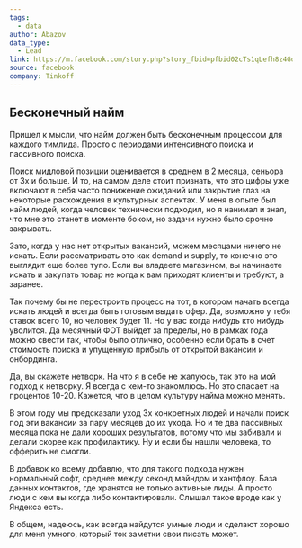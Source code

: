```yaml
---
tags:
  - data
author: Abazov
data_type:
  - Lead
link: https://m.facebook.com/story.php?story_fbid=pfbid02cTs1qLefh8z4GogV8rSH4PGZdG79hVZ3KZLeuvxDQH7SyERbtnMyU4AjiAfRwZtnl&id=100000825102629&mibextid=Nif5oz
source: facebook
company: Tinkoff
---
```

## Бесконечный найм

Пришел к мысли, что найм должен быть бесконечным процессом для каждого тимлида. Просто с периодами интенсивного поиска и пассивного поиска.  
  
Поиск мидловой позиции оценивается в среднем в 2 месяца, сеньора от 3х и больше. И то, на самом деле стоит признать, что это цифры уже включают в себя часто понижение ожиданий или закрытие глаз на некоторые расхождения в культурных аспектах. У меня в опыте был найм людей, когда человек технически подходил, но я нанимал и знал, что мне это станет в моменте боком, но задачи нужно было срочно закрывать.  
  
Зато, когда у нас нет открытых вакансий, можем месяцами ничего не искать. Если рассматривать это как demand и supply, то конечно это выглядит еще более тупо. Если вы владеете магазином, вы начинаете искать и закупать товар не когда к вам приходят клиенты и требуют, а заранее.  
  
Так почему бы не перестроить процесс на тот, в котором начать всегда искать людей и всегда быть готовым выдать офер. Да, возможно у тебя ставок всего 10, но человек будет 11. Но у вас когда нибудь кто нибудь уволится. Да месячный ФОТ выйдет за пределы, но в рамках года можно свести так, чтобы было отлично, особенно если брать в счет стоимость поиска и упущенную прибыль от открытой вакансии и онбординга.  
  
Да, вы скажете нетворк. На что я в себе не жалуюсь, так это на мой подход к нетворку. Я всегда с кем-то знакомлюсь. Но это спасает на процентов 10-20. Кажется, что в целом культуру найма можно менять.  
  
В этом году мы предсказали уход 3х конкретных людей и начали поиск под эти вакансии за пару месяцев до их ухода. Но и те два пассивных месяца пока не дали хороших результатов, потому что мы забивали и делали скорее как профилактику. Ну и если бы нашли человека, то офферить не смогли.  
  
В добавок ко всему добавлю, что для такого подхода нужен нормальный софт, среднее между секонд майндом и хантфлоу. База данных контактов, где хранятся не только активные лиды. А просто люди с кем вы когда либо контактировали. Слышал такое вроде как у Яндекса есть.  
  
В общем, надеюсь, как всегда найдутся умные люди и сделают хорошо для меня умного, который ток заметки свои писать может.  
